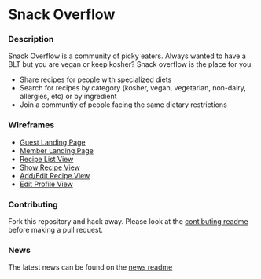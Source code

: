 # Snack Overflow

### Description
Snack Overflow is a community of picky eaters.
Always wanted to have a BLT but you are vegan or keep kosher? Snack overflow is the place for you.

* Share recipes for people with specialized diets
* Search for recipes by category (kosher, vegan, vegetarian, non-dairy, allergies, etc) or by ingredient
* Join a communtiy of people facing the same dietary restrictions

### Wireframes

* [Guest Landing Page](planning/wireframes/landing_page.pdf)
* [Member Landing Page](planning/wireframes/landing_logged_in.pdf)
* [Recipe List View](planning/wireframes/list_page.pdf)
* [Show Recipe View](planning/wireframes/show_page.pdf)
* [Add/Edit Recipe View](planning/wireframes/add_edit.pdf)
* [Edit Profile View](planning/wireframes/edit_profile_page.pdf)

### Contributing

Fork this repository and hack away. Please look at the [contibuting readme](contributing.md) before making a pull request.

### News

The latest news can be found on the [news readme](news.md)
